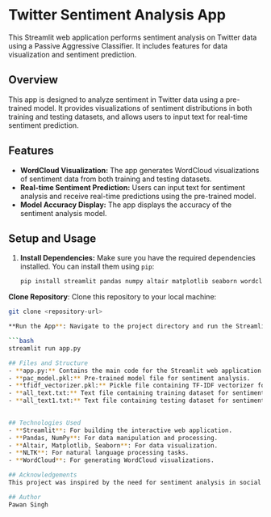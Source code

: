 # Twitter Sentiment Analysis App

This Streamlit web application performs sentiment analysis on Twitter data using a Passive Aggressive Classifier. It includes features for data visualization and sentiment prediction.

## Overview

This app is designed to analyze sentiment in Twitter data using a pre-trained model. It provides visualizations of sentiment distributions in both training and testing datasets, and allows users to input text for real-time sentiment prediction.

## Features

- **WordCloud Visualization:** The app generates WordCloud visualizations of sentiment data from both training and testing datasets.
- **Real-time Sentiment Prediction:** Users can input text for sentiment analysis and receive real-time predictions using the pre-trained model.
- **Model Accuracy Display:** The app displays the accuracy of the sentiment analysis model.

## Setup and Usage

1. **Install Dependencies:** Make sure you have the required dependencies installed. You can install them using `pip`:

   ```bash
   pip install streamlit pandas numpy altair matplotlib seaborn wordcloud nltk
   
**Clone Repository**: Clone this repository to your local machine:

```bash
git clone <repository-url>

**Run the App**: Navigate to the project directory and run the Streamlit app:

```bash
streamlit run app.py

## Files and Structure
- **app.py:** Contains the main code for the Streamlit web application.
- **pac_model.pkl:** Pre-trained model file for sentiment analysis.
- **tfidf_vectorizer.pkl:** Pickle file containing TF-IDF vectorizer for text preprocessing.
- **all_text.txt:** Text file containing training dataset for sentiment analysis.
- **all_text1.txt:** Text file containing testing dataset for sentiment analysis.

  
## Technologies Used
- **Streamlit**: For building the interactive web application.
- **Pandas, NumPy**: For data manipulation and processing.
- **Altair, Matplotlib, Seaborn**: For data visualization.
- **NLTK**: For natural language processing tasks.
- **WordCloud**: For generating WordCloud visualizations.

## Acknowledgements
This project was inspired by the need for sentiment analysis in social media data. The sentiment analysis model was trained using a Passive Aggressive Classifier and TF-IDF vectorizer.

## Author
Pawan Singh



